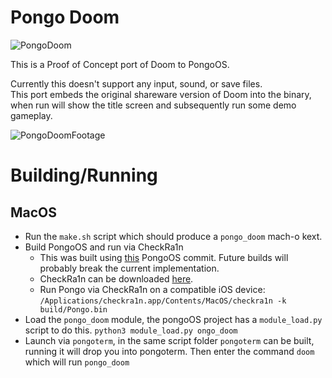 # Pongo Doom

![PongoDoom](imgs/PongoDoomTitle.png)

This is a Proof of Concept port of Doom to PongoOS.

Currently this doesn't support any input, sound, or save files.  
This port embeds the original shareware version of Doom into the binary, when run will show the title screen and subsequently run some demo gameplay.

![PongoDoomFootage](https://s3.gifyu.com/images/ezgif-2-f840f9ba7fda.gif)

# Building/Running

## MacOS
- Run the `make.sh` script which should produce a `pongo_doom` mach-o kext.
- Build PongoOS  and run via CheckRa1n
    - This was built using [this](https://github.com/checkra1n/pongoOS/commit/a6e41dbd779b133d54f92c475ee4abbd415a3736) PongoOS commit. Future builds will probably break the current implementation.
    - CheckRa1n can be downloaded [here](https://checkra.in/).
    - Run Pongo via CheckRa1n on a compatible iOS device: `/Applications/checkra1n.app/Contents/MacOS/checkra1n -k build/Pongo.bin`
- Load the `pongo_doom` module, the pongoOS project has a `module_load.py` script to do this. `python3 module_load.py ongo_doom`
- Launch via `pongoterm`, in the same script folder `pongoterm` can be built, running it will drop you into pongoterm. Then enter the command `doom` which will run `pongo_doom`
